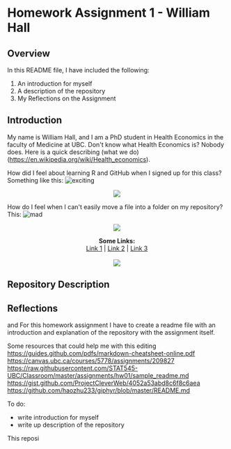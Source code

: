 # Homework Assignment 1 - William Hall

## Overview
In this README file, I have included the following:
1. An introduction for myself
2. A description of the repository
3. My Reflections on the Assignment

## Introduction
My name is William Hall, and I am a PhD student in Health Economics in the faculty of Medicine at UBC. Don't know what Health Economics is? Nobody does. Here is a quick describing (what we do)(https://en.wikipedia.org/wiki/Health_economics).

How did I feel about learning R and GitHub when I signed up for this class? Something like this:
![exciting](https://raw.githubusercontent.com/haozhu233/giphyr/master/img/exciting_rDbelKPujYEBq.gif)


<p align="center">
  <img src="https://raw.githubusercontent.com/haozhu233/giphyr/master/img/exciting_rDbelKPujYEBq.gif">
</p>

How do I feel when I can't easily move a file into a folder on my repository? This:
![mad](https://media2.giphy.com/media/11tTNkNy1SdXGg/200_d.gif)


<p align="center">
  <img src="https://media2.giphy.com/media/11tTNkNy1SdXGg/200_d.gif">
</p>

<p align="center">
  <b>Some Links:</b><br>
  <a href="#">Link 1</a> |
  <a href="#">Link 2</a> |
  <a href="#">Link 3</a>
  <br><br>
  <img src="http://s.4cdn.org/image/title/105.gif">
</p>


## Repository Description


## Reflections



and 
For this homework assignment I have to create a readme file with an introduction and explanation of the repository with the assignment itself.



Some resources that could help me with this editing
https://guides.github.com/pdfs/markdown-cheatsheet-online.pdf
https://canvas.ubc.ca/courses/5778/assignments/209827
https://raw.githubusercontent.com/STAT545-UBC/Classroom/master/assignments/hw01/sample_readme.md
https://gist.github.com/ProjectCleverWeb/4052a53abd8c6f8c6aea
https://github.com/haozhu233/giphyr/blob/master/README.md

To do:
- write introduction for myself
- write up description of the repository

This reposi
